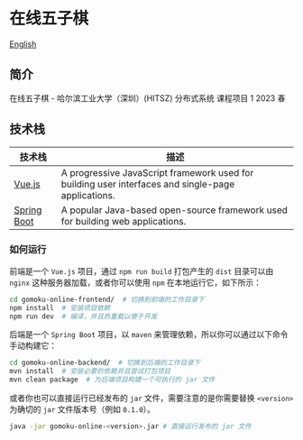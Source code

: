 # 在线五子棋

[English](README.md)

## 简介

在线五子棋 - 哈尔滨工业大学（深圳）(HITSZ) 分布式系统 课程项目 1 2023 春

## 技术栈

| 技术栈                                                | 描述                                                                                               |
| ----------------------------------------------------- | -------------------------------------------------------------------------------------------------- |
| [Vue.js](https://vuejs.org/)                          | A progressive JavaScript framework used for building user interfaces and single-page applications. |
| [Spring Boot](https://spring.io/projects/spring-boot) | A popular Java-based open-source framework used for building web applications.                     |

<!-- | [Mybatis](https://mybatis.org/mybatis-3/)             | A persistence framework with support for custom SQL, stored procedures and advanced mappings. | -->
<!-- | [MySQL](https://www.mysql.com/)                       | A relational database management system.                                                      | -->

### 如何运行

前端是一个 `Vue.js` 项目，通过 `npm run build` 打包产生的 `dist` 目录可以由 `nginx` 这种服务器加载，或者你可以使用 `npm` 在本地运行它，如下所示：

```sh
cd gomoku-online-frontend/  # 切换到前端的工作目录下
npm install  # 安装项目依赖
npm run dev  # 编译，并且热重载以便于开发
```

后端是一个 `Spring Boot` 项目，以 `maven` 来管理依赖，所以你可以通过以下命令手动构建它：

```sh
cd gomoku-online-backend/  # 切换到后端的工作目录下
mvn install  # 安装必要的依赖并且尝试打包项目
mvn clean package  # 为后端项目构建一个可执行的 jar 文件
```

或者你也可以直接运行已经发布的 `jar` 文件，需要注意的是你需要替换 `<version>` 为确切的 `jar` 文件版本号（例如 `0.1.0`）。

```sh
java -jar gomoku-online-<version>.jar # 直接运行发布的 jar 文件
```

